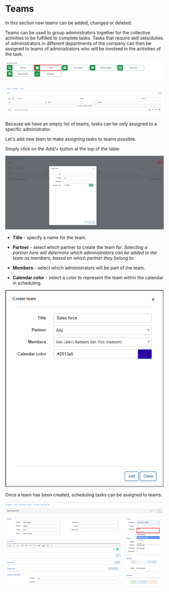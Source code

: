 Teams
=============
In this section new teams can be added, changed or deleted.

Teams can be used to group administrators together for the collective activities to be fulfilled to complete tasks. Tasks that require skill sets/duties of administrators in different departments of the company can then be assigned to teams of administrators who will be involved in the activities of the task.

![icon](teams.png)

![list](list.png)

Because we have an empty list of teams, tasks can be only assigned to a specific administrator.

Let's add new team to make assigning tasks to teams possible.

Simply click on the *Add/+* button at the top of the table:

![add](add_team.png)

* **Title** - specify a name for the team.

* **Partner** - select which partner to create the team for. *Selecting a partner here will determine which administrators can be added to the team as members, based on which partner they belong to.*

* **Members** - select which administrators will be part of the team.

* **Calendar color** - select a color to represent the team within the calendar in scheduling.

![add](add_team2.png)

Once a team has been created, scheduling tasks can be assigned to teams:

![icon](assign_to_team.png)
